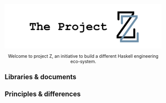 <p align=center>
  <img  src="./projectZ.svg">
</p>
<p align=center>
  Welcome to project Z, an initiative to build a different Haskell engineering eco-system.
</p>

## Libraries & documents

## Principles & differences 


